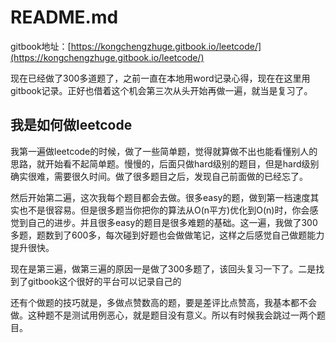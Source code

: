 # README.md

gitbook地址：[https://kongchengzhuge.gitbook.io/leetcode/](https://kongchengzhuge.gitbook.io/leetcode/)

 现在已经做了300多道题了，之前一直在本地用word记录心得，现在在这里用gitbook记录。正好也借着这个机会第三次从头开始再做一遍，就当是复习了。

## 我是如何做leetcode

我第一遍做leetcode的时候，做了一些简单题，觉得就算做不出也能看懂别人的思路，就开始看不起简单题。慢慢的，后面只做hard级别的题目，但是hard级别确实很难，需要很久时间。做了很多题目之后，发现自己前面做的已经忘了。

然后开始第二遍，这次我每个题目都会去做。很多easy的题，做到第一档速度其实也不是很容易。但是很多题当你把你的算法从O\(n平方\)优化到O\(n\)时，你会感觉到自己的进步。并且很多easy的题目是很多难题的基础。这一遍，我做了300多题，题数到了600多，每次碰到好题也会做做笔记，这样之后感觉自己做题能力提升很快。

现在是第三遍，做第三遍的原因一是做了300多题了，该回头复习一下了。二是找到了gitbook这个很好的平台可以记录自己的

还有个做题的技巧就是，多做点赞数高的题，要是差评比点赞高，我基本都不会做。这种题不是测试用例恶心，就是题目没有意义。所以有时候我会跳过一两个题目。

